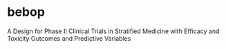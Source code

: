 # bebop
A Design for Phase II Clinical Trials in Stratified Medicine with Efficacy and Toxicity Outcomes and Predictive Variables
